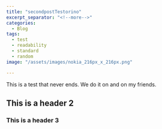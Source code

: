 ```yaml
---
title: "secondpostTestorino"
excerpt_separator: "<!--more-->"
categories:
  - Blog
tags:
  - test
  - readability
  - standard
  - random
image: "/assets/images/nokia_216px_x_216px.png"

---
```

This is a test that never ends. We do it on and on my friends.
## This is a header 2
### This is a header 3